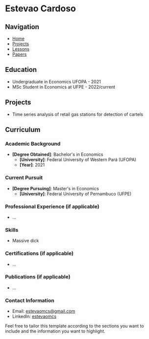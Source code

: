 # Estevao Cardoso
## Navigation
- [Home](#home)
- [Projects](#projects)
- [Lessons](#lessons)
- [Papers](#papers)

## Education
- Undergraduate in Economics UFOPA - 2021
- MSc Student in Economics at UFPE - 2022/current

## Projects
- Time series analysis of retail gas stations for detection of cartels

## Curriculum
### Academic Background
- **[Degree Obtained]**: Bachelor's in Economics
  - **[University]**: Federal University of Western Pará (UFOPA)
  - **[Year]**: 2021

### Current Pursuit
- **[Degree Pursuing]**: Master's in Economics
  - **[University]**: Federal University of Pernambuco (UFPE)

### Professional Experience (if applicable)
- ...

### Skills
- Massive dick

### Certifications (if applicable)
- ...

### Publications (if applicable)
- ...

### Contact Information
- Email: estevaomcs@gmail.com
- LinkedIn: [estevaomcs](https://www.linkedin.com/in/estev%C3%A3o-cardoso-938261136/)

Feel free to tailor this template according to the sections you want to include and the information you want to highlight.

    
